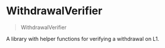 # WithdrawalVerifier



> WithdrawalVerifier

A library with helper functions for verifying a withdrawal on L1.





